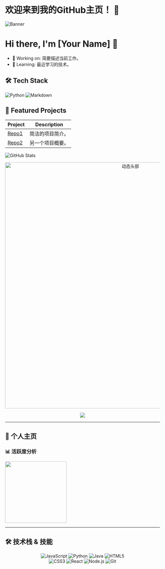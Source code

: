 # 欢迎来到我的GitHub主页！ 👋

![Banner](https://via.placeholder.com/1600x400?text=Your+Banner) <!-- 替换为您的横幅链接 -->

# Hi there, I'm [Your Name] 👋
- 🔭 Working on: 简要描述当前工作。
- 🌱 Learning: 最近学习的技术。

## 🛠️ Tech Stack
![Python](https://img.shields.io/badge/Python-3776AB?style=flat&logo=python&logoColor=white)
![Markdown](https://img.shields.io/badge/Markdown-000000?style=flat&logo=markdown&logoColor=white)
<!-- 添加更多徽章 -->

## 📂 Featured Projects
| Project | Description | 
|---------|-------------|
| [Repo1](link) | 简洁的项目简介。 | 
| [Repo2](link) | 另一个项目概要。 | 

![GitHub Stats](https://github-readme-stats.vercel.app/api?username=yourusername&show_icons=true&theme=default)

<div style="text-align:center;">
  <img src="https://github.com/username/repo/raw/main/header.gif" width="800" alt="动态头部"/>
</div>

<p align="center">
  <img src="https://readme-typing-svg.herokuapp.com?font=Fira+Code&pause=1000&color=58A6FF&center=true&vCenter=true&width=435&lines=我是一名软件开发者;Hello+World!;Full+Stack+Developer;Open+Source+Enthusiast" />
</p>

---

## 🌟 个人主页

### 📊 活跃度分析
<img src="https://github-readme-stats.vercel.app/api?username=ShyDevilBoy&show_icons=true&theme=radical&hide_border=true&count_private=true" height="200"/>

---

## 🛠️ 技术栈 & 技能
<p align="center">
  <img src="https://img.shields.io/badge/JavaScript-F7DF1E?style=flat-square&logo=javascript&logoColor=black" alt="JavaScript" title="JavaScript">
  <img src="https://img.shields.io/badge/Python-3776AB?style=flat-square&logo=python&logoColor=white" alt="Python" title="Python">
  <img src="https://img.shields.io/badge/Java-ED8B00?style=flat-square&logo=openjdk&logoColor=white" alt="Java" title="Java">
  <img src="https://img.shields.io/badge/HTML5-E34F26?style=flat-square&logo=html5&logoColor=white" alt="HTML5" title="HTML5">
  <br>
  <img src="https://img.shields.io/badge/CSS3-1572B6?style=flat-square&logo=css3&logoColor=white" alt="CSS3" title="CSS3">
  <img src="https://img.shields.io/badge/React-20232A?style=flat-square&logo=react&logoColor=61DAFB" alt="React" title="React">
  <img src="https://img.shields.io/badge/Node.js-43853D?style=flat-square&logo=node.js&logoColor=white" alt="Node.js" title="Node.js">
  <img src="https://img.shields.io/badge/Git-F05032?style=flat-square&logo=git&logoColor=white" alt="Git" title="Git">
</p>
